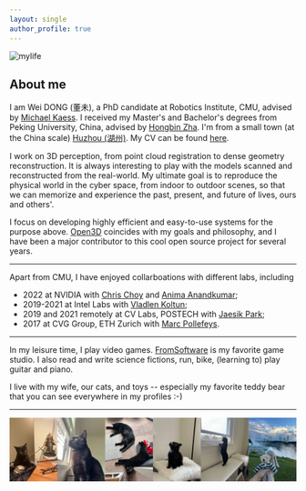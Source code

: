 ```yaml
---
layout: single
author_profile: true
---
```


![mylife](/assets/images/mylife.jpg)

## About me
I am Wei DONG (董未), a PhD candidate at Robotics Institute, CMU, advised by [Michael Kaess](https://www.cs.cmu.edu/~kaess/). I received my Master's and Bachelor's degrees from Peking University, China, advised by [Hongbin Zha](https://www.cis.pku.edu.cn/info/1177/1379.htm). I'm from a small town (at the China scale) [Huzhou (湖州)](https://www.google.com/maps/place/Huzhou,+Zhejiang,+China/@30.868142,120.0639318,31949m/data=!3m1!1e3!4m5!3m4!1s0x344b4b68f92db705:0x34467013b412f4f0!8m2!3d30.89441!4d120.086809). My CV can be found [here](/assets/pdf/cv.pdf).

I work on 3D perception, from point cloud registration to dense geometry reconstruction. It is always interesting to play with the models scanned and reconstructed from the real-world. My ultimate goal is to reproduce the physical world in the cyber space, from indoor to outdoor scenes, so that we can memorize and experience the past, present, and future of lives, ours and others'.

I focus on developing highly efficient and easy-to-use systems for the purpose above. [Open3D](https://github.com/intel-isl/Open3D) coincides with my goals and philosophy, and I have been a major contributor to this cool open source project for several years. 

---

Apart from CMU, I have enjoyed collarboations with different labs, including
- 2022 at NVIDIA with [Chris Choy](https://chrischoy.github.io/) and [Anima Anandkumar](http://tensorlab.cms.caltech.edu/users/anima/);
- 2019-2021 at Intel Labs with [Vladlen Koltun](https://vladlen.info);
- 2019 and 2021 remotely at CV Labs, POSTECH with [Jaesik Park](https://jaesik.info);
- 2017 at CVG Group, ETH Zurich with [Marc Pollefeys](https://people.inf.ethz.ch/pomarc/).

---

In my leisure time, I play video games. [FromSoftware](https://www.fromsoftware.jp/ww/) is my favorite game studio. I also read and write science fictions, run, bike, (learning to) play guitar and piano.

I live with my wife, our cats, and toys -- especially my favorite teddy bear that you can see everywhere in my profiles :-)

---
![mycats](/assets/images/cats.jpg)
